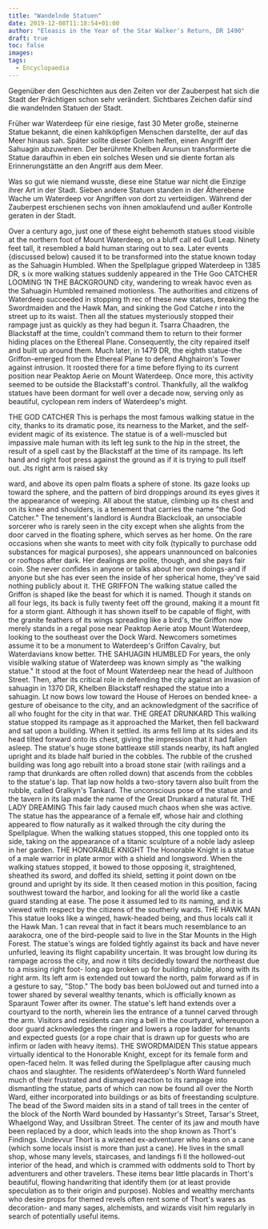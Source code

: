```yaml
---
title: "Wandelnde Statuen"
date: 2019-12-08T11:18:54+01:00
author: "Eleasis in the Year of the Star Walker's Return, DR 1490"
draft: true
toc: false
images:
tags: 
  - Encyclopaedia
---
```


Gegenüber den Geschichten aus den Zeiten vor der Zauberpest hat sich die Stadt der Prächtigen schon sehr verändert. Sichtbares Zeichen dafür sind die wandelnden Statuen der Stadt.

Früher war Waterdeep für eine riesige, fast 30 Meter große, steinerne Statue bekannt, die einen kahlköpfigen Menschen darstellte, der auf das Meer hinaus sah. Später sollte dieser Golem helfen, einen Angriff der Sahuagin abzuwehren. Der berühmte Khelben Arunsun transformierte die Statue daraufhin in eben ein solches Wesen und sie diente fortan als Erinnerungstätte an den Angriff aus dem Meer.

Was so gut wie niemand wusste, diese eine Statue war nicht die Einzige ihrer Art in der Stadt. Sieben andere Statuen standen in der Ätherebene Wache um Waterdeep vor Angriffen von dort zu verteidigen. Während der Zauberpest erschienen sechs von ihnen amoklaufend und außer Kontrolle geraten in der Stadt. 

Over a century ago, just one of these eight behemoth
statues stood visible at the northern foot of Mount Waterdeep,
on a bluff call ed Gull Leap. Ninety feet tall, it
resembled a bald human staring out to sea. Later events
{discussed below) caused it to be transformed into the
statue known today as the Sahuagin Humbled.
When the Spellplague gripped Waterdeep in 1385
DR, s ix more walking statues suddenly appeared in the
THe Goo CATCHER LOOMING 1N THE BACKGROUND
city, wandering to wreak havoc even as the Sahuagin
Humbled remained motionless. The authorities and citizens
of Waterdeep succeeded in stopping th rec of these
new statues, breaking the Swordmaiden and the Hawk
Man, and sinking the God Catche r into the street up to
its waist. Then all the statues mysteriously stopped their
rampage just as quickly as they had begun it. Tsarra
Chaadren, the Blackstaff at the time, couldn't command
them to return to their former hiding places on the
Ethereal Plane. Consequently, the city repaired itself
and built up around them. Much later, in 1479 DR, the
eighth statue-the Griffon-emerged from the Ethereal
Plane to defend Ahghairon's Tower against intrusion.
It roosted there for a time before flying to its current
position near Peaktop Aerie on Mount Waterdeep. Once
more, this activity seemed to be outside the Blackstaff's
control. Thankfully, all the walkfog statues have been
dormant for well over a decade now, serving only as
beautiful, cyclopean rem inders of Waterdeep's might.

THE GOD CATCHER
This is perhaps the most famous walking statue in the
city, thanks to its dramatic pose, its nearness to the
Market, and the self-evident magic of its existence. The
statue is of a well-muscled but impassive male human
with its left leg sunk to the hip in the street, the result of
a spell cast by the Blackstaff at the time of its rampage.
Its left hand and right foot press against the ground as
if it is trying to pull itself out. Jts right arm is raised sky

ward, and above its open palm floats a sphere of stone.
Its gaze looks up toward the sphere, and the pattern of
bird droppings around its eyes gives it the appearance
of weeping.
All about the statue, climbing up its chest and on its
knee and shoulders, is a tenement that carries the name
"the God Catcher." The tenement's landlord is Aundra
Blackcloak, an unsociable sorcerer who is rarely seen
in the city except when she alights from the door carved
in the floating sphere, which serves as her home. On
the rare occasions when she wants to meet with city
folk (typically to purchase odd substances for magical
purposes), she appears unannounced on balconies or
rooftops after dark. Her dealings are polite, though, and
she pays fair coin. She never confides in anyone or talks
about her own doings-and if anyone but she has ever
seen the inside of her spherical home, they've said nothing
publicly about it.
THE GRIFFON
The walking statue called the Griffon is shaped like the
beast for which it is named. Though it stands on all four
legs, its back is fully twenty feet off the ground, making
it a mount fit for a storm giant. Although it has shown
itself to be capable of flight, with the granite feathers of
its wings spreading like a bird's, the Griffon now merely
stands in a regal pose near Peaktop Aerie atop Mount
Waterdeep, looking to the southeast over the Dock
Ward. Newcomers sometimes assume it to be a monument
to Waterdeep's Griffon Cavalry, but Waterdavians
know better.
THE SAHUAGIN HUMBLED
For years, the only visible walking statue of Waterdeep
was known simply as "the walking statue." It stood at
the foot of Mount Waterdeep near the head of Julthoon
Street. Then, after its critical role in defending the city
against an invasion of sahuagin in 1370 DR, Khelben
Blackstaff reshaped the statue into a sahuagin. Lt now
bows low toward the House of Heroes on bended
knee- a gesture of obeisance to the city, and an acknowledgment
of the sacrifice of all who fought for the
city in that war.
THE GREAT DRUNKARD
This walking statue stopped its rampage as it approached
the Market, then fell backward and sat upon
a building. When it settled. its arms fell limp at its sides
and its head tilted forward onto its chest, giving the
impression that it had fallen asleep. The statue's huge
stone battleaxe still stands nearby, its haft angled upright
and its blade half buried in the cobbles. The rubble
of the crushed building was long ago rebuilt into a broad
stone stair (with railings and a ramp that drunkards are
often rolled down) that ascends from the cobbles to the
statue's lap. That lap now holds a two-story tavern also
built from the rubble, called Gralkyn's Tankard. The
unconscious pose of the statue and the tavern in its lap
made the name of the Great Drunkard a natural fit.
THE LADY DREAMING
This fair lady caused much chaos when she was active.
The statue has the appearance of a female elf, whose
hair and clothing appeared to flow naturally as it walked
through the city during the Spellplague. When the walking
statues stopped, this one toppled onto its side, taking
on the appearance of a titanic sculpture of a noble lady
asleep in her garden.
THE HONORABLE KNIGHT
The Honorable Knight is a statue of a male warrior in
plate armor with a shield and longsword. When the
walking statues stopped, it bowed to those opposing it,
straightened, sheathed its sword, and doffed its shield,
setting it point down on tbe ground and upright by
its side. lt then ceased motion in this position, facing
southwest toward the harbor, and looking for all the
world like a castle guard standing at ease. The pose it
assumed led to its naming, and it is viewed with respect
by the citizens of the southerly wards.
THE HAWK MAN
This statue looks like a winged, hawk-headed being, and
thus locals call it the Hawk Man. 1 can reveal that in fact
it bears much resemblance to an aarakocra, one of the
bird-people said to live in the Star Mounts in the High
Forest. The statue's wings are folded tightly against its
back and have never unfurled, leaving its flight capability
uncertain. It was brought low during its rampage
across the city, and now it tilts decidedly toward the
northeast due to a missing right foot- long ago broken
up for building rubble, along with its right arm. Its left
arm is extended out toward the north, palm forward as
if in a gesture to say, "Stop."
The body bas been bolJowed out and turned into a
tower shared by several wealthy tenants, which is officially
known as Sparaunt Tower after its owner. The
statue's left hand extends over a courtyard to the north,
wherein lies the entrance of a tunnel carved through
the arm. Visitors and residents can ring a bell in the
courtyard, whereupon a door guard acknowledges the
ringer and lowers a rope ladder for tenants and expected
guests (or a rope chair that is drawn up for guests who
are infirm or laden with heavy items).
THE SWORDMAIDEN
This statue appears virtually identical to the Honorable
Knight, except for its female form and open-faced helm.
It was felled during the Spellplague after causing much
chaos and slaughter. The residents ofWaterdeep's North
Ward funneled much of their frustrated and dismayed
reaction to its rampage into dismantling the statue,
parts of which can now be found all over the North
Ward, either incorporated into buildings or as bits of
freestanding sculpture.
The bead of the Sword maiden sits in a stand of
tall trees in the center of the block of the North Ward
bounded by Hassantyr's Street, Tarsar's Street, Whaelgond
Way, and Ussilbran Street. The center of its jaw 
and mouth have been replaced by a door, which leads
into the shop known as Thort's Findings. Undevvur
Thort is a wizened ex-adventurer who leans on a cane
(which some locals insist is more than just a cane). He
lives in the small shop, whose many levels, staircases,
and landings fi ll the hollowed-out interior of the head,
and which is crammed with oddments sold to Thort by
adventurers and other travelers. These items bear little
placards in Thort's beautiful, flowing handwriting that
identify them (or at least provide speculation as to their
origin and purpose). Nobles and wealthy merchants
who desire props for themed revels often rent some of
Thort's wares as decoration- and many sages, alchemists,
and wizards visit him regularly in search of potentially
useful items.